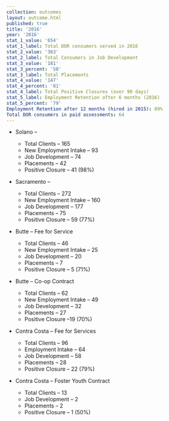 ```yaml
---
collection: outcomes
layout: outcome.html
published: true
title: '2016'
year: '2016'
stat_1_value: '654'
stat_1_label: Total DOR consumers served in 2016
stat_2_value: '363'
stat_2_label: Total Consumers in Job Development
stat_3_value: '181'
stat_3_percent: '50'
stat_3_label: Total Placements
stat_4_value: '147'
stat_4_percent: '81'
stat_4_label: Total Positive Closures (over 90 days)
stat_5_label: Employment Retention after 6 months (2016)
stat_5_percent: '79'
Employment Retention after 12 months (hired in 2015): 89%
Total DOR consumers in paid assessments: 64
---
```

* Solano –
  - Total Clients – 165
  - New Employment Intake – 93
  - Job Development – 74
  - Placements – 42
  - Positive Closure – 41 (98%)

* Sacramento –
  - Total Clients – 272
  - New Employment Intake – 160
  - Job Development – 177
  - Placements – 75
  - Positive Closure – 59 (77%)

* Butte – Fee for Service
  - Total Clients – 46
  - New Employment Intake – 25
  - Job Development – 20
  - Placements – 7
  - Positive Closure – 5 (71%)

* Butte – Co-op Contract
  - Total Clients – 62
  - New Employment Intake – 49
  - Job Development – 32
  - Placements – 27
  - Positive Closure –19 (70%)

* Contra Costa – Fee for Services
  - Total Clients – 96
  - Employment Intake – 64
  - Job Development – 58
  - Placements – 28
  - Positive Closure – 22 (79%)

* Contra Costa – Foster Youth Contract
  - Total Clients – 13
  - Job Development – 2
  - Placements – 2
  - Positive Closure – 1 (50%)
